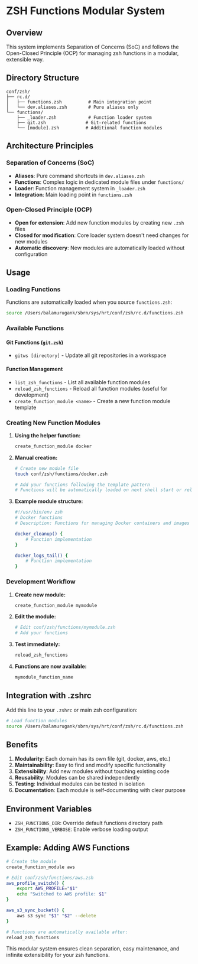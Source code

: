 # ZSH Functions Modular System

## Overview
This system implements Separation of Concerns (SoC) and follows the Open-Closed Principle (OCP) for managing zsh functions in a modular, extensible way.

## Directory Structure
```
conf/zsh/
├── rc.d/
│   ├── functions.zsh          # Main integration point
│   └── dev.aliases.zsh        # Pure aliases only
└── functions/
    ├── _loader.zsh            # Function loader system
    ├── git.zsh               # Git-related functions
    └── [module].zsh          # Additional function modules
```

## Architecture Principles

### Separation of Concerns (SoC)
- **Aliases**: Pure command shortcuts in `dev.aliases.zsh`
- **Functions**: Complex logic in dedicated module files under `functions/`
- **Loader**: Function management system in `_loader.zsh`
- **Integration**: Main loading point in `functions.zsh`

### Open-Closed Principle (OCP)
- **Open for extension**: Add new function modules by creating new `.zsh` files
- **Closed for modification**: Core loader system doesn't need changes for new modules
- **Automatic discovery**: New modules are automatically loaded without configuration

## Usage

### Loading Functions
Functions are automatically loaded when you source `functions.zsh`:
```bash
source /Users/balamurugank/sbrn/sys/hrt/conf/zsh/rc.d/functions.zsh
```

### Available Functions

#### Git Functions (`git.zsh`)
- `gitws [directory]` - Update all git repositories in a workspace

#### Function Management
- `list_zsh_functions` - List all available function modules
- `reload_zsh_functions` - Reload all function modules (useful for development)
- `create_function_module <name>` - Create a new function module template

### Creating New Function Modules

1. **Using the helper function:**
   ```bash
   create_function_module docker
   ```

2. **Manual creation:**
   ```bash
   # Create new module file
   touch conf/zsh/functions/docker.zsh
   
   # Add your functions following the template pattern
   # Functions will be automatically loaded on next shell start or reload
   ```

3. **Example module structure:**
   ```bash
   #!/usr/bin/env zsh
   # Docker functions  
   # Description: Functions for managing Docker containers and images

   docker_cleanup() {
       # Function implementation
   }
   
   docker_logs_tail() {
       # Function implementation  
   }
   ```

### Development Workflow

1. **Create new module:**
   ```bash
   create_function_module mymodule
   ```

2. **Edit the module:**
   ```bash
   # Edit conf/zsh/functions/mymodule.zsh
   # Add your functions
   ```

3. **Test immediately:**
   ```bash
   reload_zsh_functions
   ```

4. **Functions are now available:**
   ```bash
   mymodule_function_name
   ```

## Integration with .zshrc

Add this line to your `.zshrc` or main zsh configuration:
```bash
# Load function modules
source /Users/balamurugank/sbrn/sys/hrt/conf/zsh/rc.d/functions.zsh
```

## Benefits

1. **Modularity**: Each domain has its own file (git, docker, aws, etc.)
2. **Maintainability**: Easy to find and modify specific functionality
3. **Extensibility**: Add new modules without touching existing code
4. **Reusability**: Modules can be shared independently
5. **Testing**: Individual modules can be tested in isolation
6. **Documentation**: Each module is self-documenting with clear purpose

## Environment Variables

- `ZSH_FUNCTIONS_DIR`: Override default functions directory path
- `ZSH_FUNCTIONS_VERBOSE`: Enable verbose loading output

## Example: Adding AWS Functions

```bash
# Create the module
create_function_module aws

# Edit conf/zsh/functions/aws.zsh
aws_profile_switch() {
    export AWS_PROFILE="$1"
    echo "Switched to AWS profile: $1"
}

aws_s3_sync_bucket() {
    aws s3 sync "$1" "$2" --delete
}

# Functions are automatically available after:
reload_zsh_functions
```

This modular system ensures clean separation, easy maintenance, and infinite extensibility for your zsh functions.